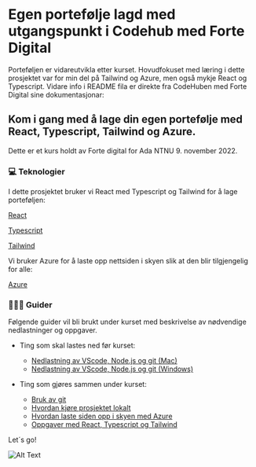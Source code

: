 # Egen portefølje lagd med utgangspunkt i Codehub med Forte Digital
Porteføljen er vidareutvikla etter kurset. Hovudfokuset med læring i dette prosjektet var for min del på 
Tailwind og Azure, men også mykje React og Typescript. Vidare info i README fila er direkte fra CodeHuben med Forte Digital sine dokumentasjonar: 

## Kom i gang med å lage din egen portefølje med React, Typescript, Tailwind og Azure.

Dette er et kurs holdt av Forte digital for Ada NTNU 9. november 2022.

### 💻 Teknologier 

I dette prosjektet bruker vi React med Typescript og Tailwind for å lage porteføljen:

[React](https://reactjs.org/docs/getting-started.html)

[Typescript](https://www.typescriptlang.org/docs/)

[Tailwind](https://tailwindcss.com/docs/installation)

Vi bruker Azure for å laste opp nettsiden i skyen slik at den blir tilgjengelig for alle:

[Azure](https://azure.microsoft.com/en-us/resources/cloud-computing-dictionary/what-is-azure/?ef_id=CjwKCAjw8JKbBhBYEiwAs3sxN3JwZX497kU9p4dnluQOBN20doOaS1cvHOYEHQhcaHRSM80qpzBPRhoCF3gQAvD_BwE%3AG%3As&OCID=AIDcmmf6lw2mzf_SEM_CjwKCAjw8JKbBhBYEiwAs3sxN3JwZX497kU9p4dnluQOBN20doOaS1cvHOYEHQhcaHRSM80qpzBPRhoCF3gQAvD_BwE%3AG%3As&gclid=CjwKCAjw8JKbBhBYEiwAs3sxN3JwZX497kU9p4dnluQOBN20doOaS1cvHOYEHQhcaHRSM80qpzBPRhoCF3gQAvD_BwE)

### 👩🏽‍💻 Guider

Følgende guider vil bli brukt under kurset med beskrivelse av nødvendige nedlastninger og oppgaver. 

- Ting som skal lastes ned før kurset:
  - [Nedlastning av VScode, Node.js og git (Mac)](guides/00-downloads-mac.md)
  - [Nedlastning av VScode, Node.js og git (Windows)](guides/00-downloads-windows.md)

- Ting som gjøres sammen under kurset: 
  - [Bruk av git](guides/01-Git.md)
  - [Hvordan kjøre prosjektet lokalt](guides/02-RunProject.md)
  - [Hvordan laste siden opp i skyen med Azure](guides/03-DeployToAzure.md)
  - [Oppgaver med React, Typescript og Tailwind](guides/04-Oppgaver.md)

Let´s go! 

![Alt Text](https://media.giphy.com/media/o0vwzuFwCGAFO/giphy.gif)


